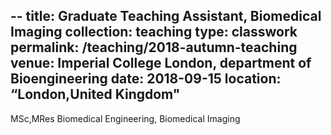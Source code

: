 --
title: Graduate Teaching Assistant, Biomedical Imaging
collection: teaching
type: classwork
permalink: /teaching/2018-autumn-teaching
venue: Imperial College London, department of Bioengineering
date: 2018-09-15
location: “London,United Kingdom"
---

MSc,MRes Biomedical Engineering, Biomedical Imaging
